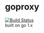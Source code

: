 # goproxy
[![Build Status](https://travis-ci.org/xrlin/goproxy.svg?branch=master)](https://travis-ci.org/xrlin/goproxy)  
built on go 1.x
